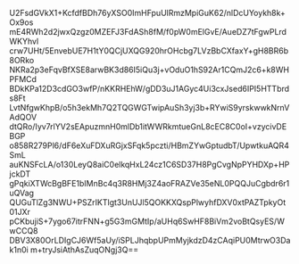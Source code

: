 U2FsdGVkX1+KcfdfBDh76yXSO0ImHFpuUlRmzMpiGuK62/nlDcUYoykh8k+Ox9os
mE4RWh2d2jwxQzgz0MZEFJ3FdASh8fM/f0pW0mElGvE/AueDZ7tFgwPLrdWKYhvl
crw7UHt/5EnvebUE7H1tY0QCjUXQG920hrOHcbg7LVzBbCXfaxY+gH8BR6b8ORko
NKRa2p3eFqvBfXSE8arwBK3d86I5iQu3j+vOduO1hS92Ar1CQmJ2c6+k8WHPFMCd
BDkKPa12D3cdGO3wfP/nKKRHEhW/gDD3uJ1AGyc4Ui3cxJsed6IPI5HTTbrds8Ft
LvtNfgwKhpB/o5h3ekMh7Q2TQGWGTwipAuSh3yj3b+RYwiS9yrskwwkNrnVAdQOV
dtQRo/Iyv7rlYV2sEApuzmnH0mlDb1itWWRkmtueGnL8cEC8C0oI+vzycivDEBGP
o858R279Pl6/dF6eXuFDXuRGjxSFqk5pczti/HBmZYwGptudbT/UpwtkuAQR4SmL
auKNSFcLA/o130LeyQ8aiC0elkqHxL24cz1C6SD37H8PgCvgNpPYHDXp+HPjckDT
gPqkiXTWcBgBFE1bIMnBc4q3R8HMj3Z4aoFRAZVe35eNL0PQQJuCgbdr6r1uQVag
QUGuTlZg3NWU+PSZrIKTlgt3UnUJl5QOKKXQspPlwyhfDXV0xtPAZTpkyOt01JXr
pCKbujiS+7ygo67itrFNN+g5G3mGMtIp/aUHq6SwHF8BiVm2voBtQsyES/WwCCQ8
DBV3X80OrLDIgCJ6Wf5aUy/iSPLJhqbpUPmMyjkdzD4zCAqiPU0MtrwO3Dak1n0i
m+tryJsiAthAsZuqONgj3Q==
